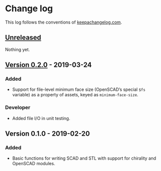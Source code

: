 # Change log
This log follows the conventions of
[keepachangelog.com](http://keepachangelog.com/).

## [Unreleased]
Nothing yet.

## [Version 0.2.0] - 2019-03-24
### Added
- Support for file-level minimum face size (OpenSCAD’s special `$fs` variable)
  as a property of assets, keyed as `minimum-face-size`.

### Developer
- Added file I/O in unit testing.

## Version 0.1.0 - 2019-02-20
### Added
- Basic functions for writing SCAD and STL with support for chirality and
  OpenSCAD modules.

[Unreleased]: https://github.com/veikman/scad-app/compare/v0.2.0...HEAD
[Version 0.2.0]: https://github.com/veikman/scad-app/compare/v0.1.0...v0.2.0
